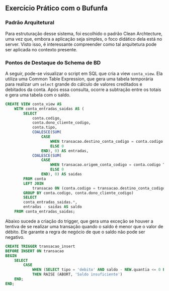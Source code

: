 ## Exercício Prático com o Bufunfa


### Padrão Arquitetural
Para estruturação desse sistema, foi escolhido o padrão Clean Archtecture, uma vez que, embora a aplicação seja simples, o foco didático dela está no server. Visto isso, é interessante compreender como tal arquitetura pode ser aplicada no contexto presente.


### Pontos de Destaque do Schema de BD

A seguir, pode-se visualizar o script em SQL que cria a view `conta_view`. Ela utiliza uma Common Table Expression, que gera uma tabela temporária para realizar um `select` grande do cálculo de valores creditados e debitados da conta. Após essa consulta, ocorre a subtração entre os totais e gera uma tabela com o saldo.

```sql
CREATE VIEW conta_view AS 
    WITH conta_entradas_saidas AS (
        SELECT 
            conta.codigo,
            conta.dono_cliente_codigo,
            conta.tipo,
            COALESCE(SUM(
                CASE 
                    WHEN transacao.destino_conta_codigo = conta.codigo THEN transacao.quantia 
                    ELSE 0 
                END), 0) AS entradas,
            COALESCE(SUM(
                CASE 
                    WHEN transacao.origem_conta_codigo = conta.codigo THEN transacao.quantia 
                    ELSE 0 
                END), 0) AS saidas
        FROM conta
        LEFT JOIN 
            transacao ON (conta.codigo = transacao.destino_conta_codigo OR conta.codigo = transacao.origem_conta_codigo)
        GROUP BY conta.codigo, conta.dono_cliente_codigo)
        SELECT 
        conta_entradas_saidas.*,
        entradas - saidas AS saldo
    FROM conta_entradas_saidas;
```

Abaixo sucede a criação do trigger, que gera uma exceção se houver a tentiva de se realizar uma transação quando o saldo é menor que o valor de débito. Ele garante a regra de negócio de que o saldo não pode ser negativo.

```sql
CREATE TRIGGER transacao_insert
BEFORE INSERT ON transacao
BEGIN 
    SELECT 
        CASE 
            WHEN (SELECT tipo = 'debito' AND saldo - NEW.quantia <= 0 FROM conta_view WHERE conta_view.codigo = NEW.origem_conta_codigo)
            THEN RAISE (ABORT, 'Saldo insuficiente')
    END;
END;
```